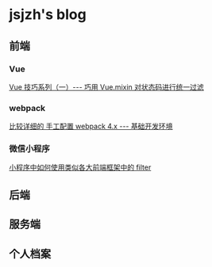 # jsjzh's blog


## 前端

### Vue
[Vue 技巧系列（一）--- 巧用 Vue.mixin 对状态码进行统一过滤](https://github.com/jsjzh/blog/issues/1)


### webpack
[比较详细的 手工配置 webpack 4.x --- 基础开发环境](https://github.com/jsjzh/blog/issues/3)


### 微信小程序
[小程序中如何使用类似各大前端框架中的 filter](https://github.com/jsjzh/blog/issues/2)


## 后端


## 服务端


## 个人档案